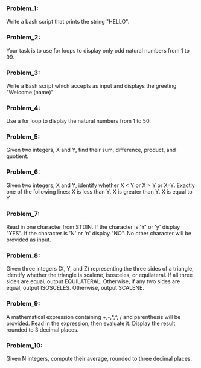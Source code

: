 ### Problem_1:
Write a bash script that prints the string "HELLO".

### Problem_2:
Your task is to use for loops to display only odd natural numbers from  1 to 99.

### Problem_3:
Write a Bash script which accepts  as input and displays the greeting "Welcome (name)"

### Problem_4:
Use a for loop to display the natural numbers from 1 to 50.

### Problem_5:
Given two integers, X and Y, find their sum, difference, product, and quotient.

### Problem_6:
Given two integers, X and Y, identify whether X < Y or X > Y or X=Y. Exactly one of the following lines: X is less than Y. X is greater than Y. X is equal to Y

### Problem_7:
Read in one character from STDIN. If the character is 'Y' or 'y' display "YES". If the character is 'N' or 'n' display "NO". No other character will be provided as input.

### Problem_8:
Given three integers (X, Y, and Z) representing the three sides of a triangle, identify whether the triangle is scalene, isosceles, or equilateral. If all three sides are equal, output EQUILATERAL. Otherwise, if any two sides are equal, output ISOSCELES. Otherwise, output SCALENE.

### Problem_9:
A mathematical expression containing +,-,*,^, / and parenthesis will be provided. Read in the expression, then evaluate it. Display the result rounded to 3 decimal places.

### Problem_10:
Given N integers, compute their average, rounded to three decimal places.

